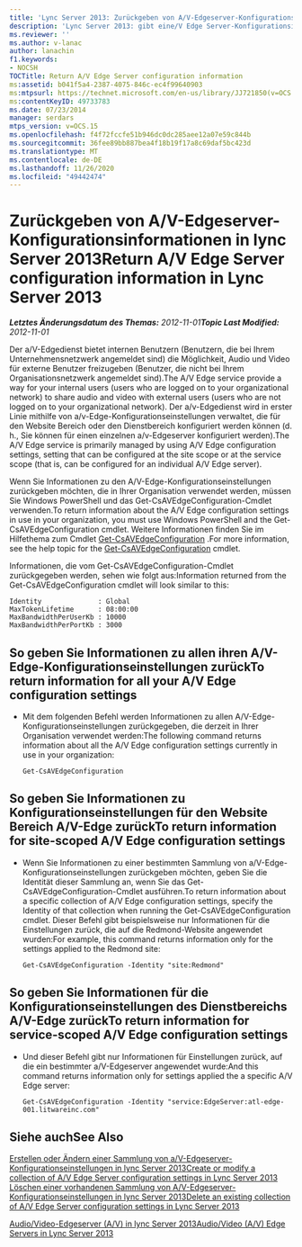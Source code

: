 ```yaml
---
title: 'Lync Server 2013: Zurückgeben von A/V-Edgeserver-Konfigurationsinformationen'
description: 'Lync Server 2013: gibt eine/V Edge Server-Konfigurationsinformationen zurück.'
ms.reviewer: ''
ms.author: v-lanac
author: lanachin
f1.keywords:
- NOCSH
TOCTitle: Return A/V Edge Server configuration information
ms:assetid: b041f5a4-2387-4075-846c-ec4f99640903
ms:mtpsurl: https://technet.microsoft.com/en-us/library/JJ721850(v=OCS.15)
ms:contentKeyID: 49733783
ms.date: 07/23/2014
manager: serdars
mtps_version: v=OCS.15
ms.openlocfilehash: f4f72fccfe51b946dc0dc285aee12a07e59c844b
ms.sourcegitcommit: 36fee89bb887bea4f18b19f17a8c69daf5bc423d
ms.translationtype: MT
ms.contentlocale: de-DE
ms.lasthandoff: 11/26/2020
ms.locfileid: "49442474"
---
```

# <a name="return-av-edge-server-configuration-information-in-lync-server-2013"></a><span data-ttu-id="89961-103">Zurückgeben von A/V-Edgeserver-Konfigurationsinformationen in lync Server 2013</span><span class="sxs-lookup"><span data-stu-id="89961-103">Return A/V Edge Server configuration information in Lync Server 2013</span></span>

<div data-xmlns="http://www.w3.org/1999/xhtml">

<div class="topic" data-xmlns="http://www.w3.org/1999/xhtml" data-msxsl="urn:schemas-microsoft-com:xslt" data-cs="https://msdn.microsoft.com/">

<div data-asp="https://msdn2.microsoft.com/asp">



</div>

<div id="mainSection">

<div id="mainBody"><span data-ttu-id="89961-104">

<span> </span></span><span class="sxs-lookup"><span data-stu-id="89961-104">

<span> </span></span></span>

<span data-ttu-id="89961-105">_**Letztes Änderungsdatum des Themas:** 2012-11-01_</span><span class="sxs-lookup"><span data-stu-id="89961-105">_**Topic Last Modified:** 2012-11-01_</span></span>

<span data-ttu-id="89961-106">Der a/V-Edgedienst bietet internen Benutzern (Benutzern, die bei Ihrem Unternehmensnetzwerk angemeldet sind) die Möglichkeit, Audio und Video für externe Benutzer freizugeben (Benutzer, die nicht bei Ihrem Organisationsnetzwerk angemeldet sind).</span><span class="sxs-lookup"><span data-stu-id="89961-106">The A/V Edge service provide a way for your internal users (users who are logged on to your organizational network) to share audio and video with external users (users who are not logged on to your organizational network).</span></span> <span data-ttu-id="89961-107">Der a/v-Edgedienst wird in erster Linie mithilfe von a/v-Edge-Konfigurationseinstellungen verwaltet, die für den Website Bereich oder den Dienstbereich konfiguriert werden können (d. h., Sie können für einen einzelnen a/v-Edgeserver konfiguriert werden).</span><span class="sxs-lookup"><span data-stu-id="89961-107">The A/V Edge service is primarily managed by using A/V Edge configuration settings, setting that can be configured at the site scope or at the service scope (that is, can be configured for an individual A/V Edge server).</span></span>

<span data-ttu-id="89961-108">Wenn Sie Informationen zu den A/V-Edge-Konfigurationseinstellungen zurückgeben möchten, die in Ihrer Organisation verwendet werden, müssen Sie Windows PowerShell und das Get-CsAVEdgeConfiguration-Cmdlet verwenden.</span><span class="sxs-lookup"><span data-stu-id="89961-108">To return information about the A/V Edge configuration settings in use in your organization, you must use Windows PowerShell and the Get-CsAVEdgeConfiguration cmdlet.</span></span> <span data-ttu-id="89961-109">Weitere Informationen finden Sie im Hilfethema zum Cmdlet [Get-CsAVEdgeConfiguration](https://docs.microsoft.com/powershell/module/skype/Get-CsAVEdgeConfiguration) .</span><span class="sxs-lookup"><span data-stu-id="89961-109">For more information, see the help topic for the [Get-CsAVEdgeConfiguration](https://docs.microsoft.com/powershell/module/skype/Get-CsAVEdgeConfiguration) cmdlet.</span></span>

<span data-ttu-id="89961-110">Informationen, die vom Get-CsAVEdgeConfiguration-Cmdlet zurückgegeben werden, sehen wie folgt aus:</span><span class="sxs-lookup"><span data-stu-id="89961-110">Information returned from the Get-CsAVEdgeConfiguration cmdlet will look similar to this:</span></span>

    Identity              : Global
    MaxTokenLifetime      : 08:00:00
    MaxBandwidthPerUserKb : 10000
    MaxBandwidthPerPortKb : 3000

<div>

## <a name="to-return-information-for-all-your-av-edge-configuration-settings"></a><span data-ttu-id="89961-111">So geben Sie Informationen zu allen ihren A/V-Edge-Konfigurationseinstellungen zurück</span><span class="sxs-lookup"><span data-stu-id="89961-111">To return information for all your A/V Edge configuration settings</span></span>

  - <span data-ttu-id="89961-112">Mit dem folgenden Befehl werden Informationen zu allen A/V-Edge-Konfigurationseinstellungen zurückgegeben, die derzeit in Ihrer Organisation verwendet werden:</span><span class="sxs-lookup"><span data-stu-id="89961-112">The following command returns information about all the A/V Edge configuration settings currently in use in your organization:</span></span>
    
        Get-CsAVEdgeConfiguration

</div>

<div>

## <a name="to-return-information-for-site-scoped-av-edge-configuration-settings"></a><span data-ttu-id="89961-113">So geben Sie Informationen zu Konfigurationseinstellungen für den Website Bereich A/V-Edge zurück</span><span class="sxs-lookup"><span data-stu-id="89961-113">To return information for site-scoped A/V Edge configuration settings</span></span>

  - <span data-ttu-id="89961-114">Wenn Sie Informationen zu einer bestimmten Sammlung von a/V-Edge-Konfigurationseinstellungen zurückgeben möchten, geben Sie die Identität dieser Sammlung an, wenn Sie das Get-CsAVEdgeConfiguration-Cmdlet ausführen.</span><span class="sxs-lookup"><span data-stu-id="89961-114">To return information about a specific collection of A/V Edge configuration settings, specify the Identity of that collection when running the Get-CsAVEdgeConfiguration cmdlet.</span></span> <span data-ttu-id="89961-115">Dieser Befehl gibt beispielsweise nur Informationen für die Einstellungen zurück, die auf die Redmond-Website angewendet wurden:</span><span class="sxs-lookup"><span data-stu-id="89961-115">For example, this command returns information only for the settings applied to the Redmond site:</span></span>
    
        Get-CsAVEdgeConfiguration -Identity "site:Redmond"

</div>

<div>

## <a name="to-return-information-for-service-scoped-av-edge-configuration-settings"></a><span data-ttu-id="89961-116">So geben Sie Informationen für die Konfigurationseinstellungen des Dienstbereichs A/V-Edge zurück</span><span class="sxs-lookup"><span data-stu-id="89961-116">To return information for service-scoped A/V Edge configuration settings</span></span>

  - <span data-ttu-id="89961-117">Und dieser Befehl gibt nur Informationen für Einstellungen zurück, auf die ein bestimmter a/V-Edgeserver angewendet wurde:</span><span class="sxs-lookup"><span data-stu-id="89961-117">And this command returns information only for settings applied the a specific A/V Edge server:</span></span>
    
        Get-CsAVEdgeConfiguration -Identity "service:EdgeServer:atl-edge-001.litwareinc.com"

</div>

<div>

## <a name="see-also"></a><span data-ttu-id="89961-118">Siehe auch</span><span class="sxs-lookup"><span data-stu-id="89961-118">See Also</span></span>


[<span data-ttu-id="89961-119">Erstellen oder Ändern einer Sammlung von a/V-Edgeserver-Konfigurationseinstellungen in lync Server 2013</span><span class="sxs-lookup"><span data-stu-id="89961-119">Create or modify a collection of A/V Edge Server configuration settings in Lync Server 2013</span></span>](lync-server-2013-create-or-modify-a-collection-of-a-v-edge-server-configuration-settings.md)  
[<span data-ttu-id="89961-120">Löschen einer vorhandenen Sammlung von A/V-Edgeserver-Konfigurationseinstellungen in lync Server 2013</span><span class="sxs-lookup"><span data-stu-id="89961-120">Delete an existing collection of A/V Edge Server configuration settings in Lync Server 2013</span></span>](lync-server-2013-delete-an-existing-collection-of-a-v-edge-server-configuration-settings.md)  


[<span data-ttu-id="89961-121">Audio/Video-Edgeserver (A/V) in lync Server 2013</span><span class="sxs-lookup"><span data-stu-id="89961-121">Audio/Video (A/V) Edge Servers in Lync Server 2013</span></span>](lync-server-2013-audio-video-a-v-edge-servers.md)  
  

<span data-ttu-id="89961-122"></div>

</div>

<span> </span>

</div>

</div>

</span><span class="sxs-lookup"><span data-stu-id="89961-122"></div>

</div>

<span> </span>

</div>

</div>

</span></span></div>

